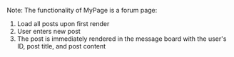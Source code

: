 Note: The functionality of MyPage is a forum page:

1. Load all posts upon first render
2. User enters new post
3. The post is immediately rendered in the message board with the user's ID, post title, and post content
